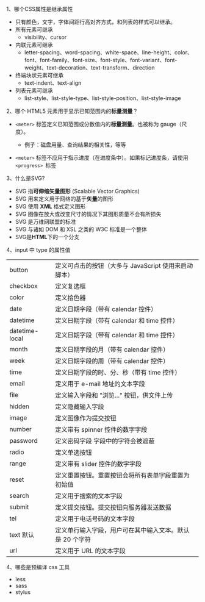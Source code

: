 1、哪个CSS属性是继承属性

* 只有颜色，文字，字体间距行高对齐方式，和列表的样式可以继承。
* 所有元素可继承
  * visibility、cursor
* 内联元素可继承
  * letter-spacing、word-spacing、white-space、line-height、color、font、font-family、font-size、font-style、font-variant、font-weight、text-decoration、text-transform、direction
* 终端块状元素可继承
  * text-indent、text-align
* 列表元素可继承
  * list-style、list-style-type、list-style-position、list-style-image



2、哪个 HTML5 元素用于显示已知范围内的**标量测量**？

* `<meter>` 标签定义已知范围或分数值内的**标量测量**。也被称为 gauge（尺度）。
  * 例子：磁盘用量、查询结果的相关性，等等

* `<meter>` 标签不应用于指示进度（在进度条中）。如果标记进度条，请使用 `<progress> `标签



3、什么是SVG? 

* SVG 指**可伸缩矢量图形** (Scalable Vector Graphics)
* SVG 用来定义用于网络的基于**矢量**的图形
* SVG 使用 **XML** 格式定义图形
* SVG 图像在放大或改变尺寸的情况下其图形质量不会有所损失
* SVG 是万维网联盟的标准
* SVG 与诸如 DOM 和 XSL 之类的 W3C 标准是一个整体
* SVG是**HTML**下的一个分支



4、input 中 type 的属性值

|                |                                                          |
| -------------- | -------------------------------------------------------- |
| button         | 定义可点击的按钮（大多与 JavaScript 使用来启动脚本）     |
| checkbox       | 定义复选框                                               |
| color          | 定义拾色器                                               |
| date           | 定义日期字段（带有 calendar 控件）                       |
| datetime       | 定义日期字段（带有 calendar 和 time 控件）               |
| datetime-local | 定义日期字段（带有 calendar 和 time 控件）               |
| month          | 定义日期字段的月（带有 calendar 控件）                   |
| week           | 定义日期字段的周（带有 calendar 控件）                   |
| time           | 定义日期字段的时、分、秒（带有 time 控件）               |
| email          | 定义用于 e-mail 地址的文本字段                           |
| file           | 定义输入字段和 "浏览..." 按钮，供文件上传                |
| hidden         | 定义隐藏输入字段                                         |
| image          | 定义图像作为提交按钮                                     |
| number         | 定义带有 spinner 控件的数字字段                          |
| password       | 定义密码字段 字段中的字符会被遮蔽                        |
| radio          | 定义单选按钮                                             |
| range          | 定义带有 slider 控件的数字字段                           |
| reset          | 定义重置按钮。重置按钮会将所有表单字段重置为初始值       |
| search         | 定义用于搜索的文本字段                                   |
| submit         | 定义提交按钮。提交按钮向服务器发送数据                   |
| tel            | 定义用于电话号码的文本字段                               |
| text  默认     | 定义单行输入字段，用户可在其中输入文本。默认是 20 个字符 |
| url            | 定义用于 URL 的文本字段                                  |



4、哪些是预编译 css 工具

* less
* sass
* stylus







